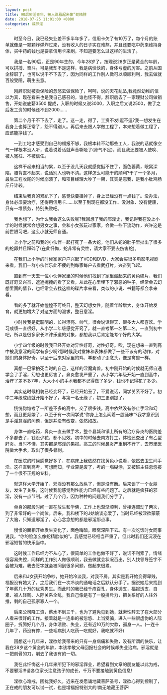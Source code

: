 ```yaml
---
layout: post
title: 90后邪淫青年，被人说看起来像“蛇精脖
date: 2018-07-25 11:01:00 +0800
categories: 戒邪淫
---
```


　　时至今日，我已经失业差不多半年多了，信用卡欠了有10万了，每个月的账单就像是一颗颗炸弹炸过来，没有收入的日子实在难熬，并且还要吃中药来维持身体，买中药的钱也是要拿信用卡来刷，不知道要怎么过这样的生活了。
　　我是一名90后，正是90年生的，今年28岁了，按理说28岁正是黄金的年龄，可以拼搏、奋斗。可是我却不是这样，我是病怏怏的，身体亏虚的厉害。之前从国企辞职了，也可以说干不下去了，因为同样的工作别人做可以顺顺利利，我去做就百般受阻，萌生去意。
　　刚辞职就被卖保险的忽悠去做保险了，呵呵，说的天花乱坠,我竟然幼稚的信以为真，现在看来也是我自己感召的，谁也怪不得。辞职后去了一家理财公司做销售，开始说底薪3500 提成，入职的时候又说3000，入职之后又说2500，做了之后发工资的时候还不到2000……
　　第二个月干不下去了，走了。这一走，得了，工资不发!逗不逗?我一想发生在我身上也算正常了，怨不得别人。再后来去跟人学做工程了，本来想着做工程了，应该能挣钱了。
　　一到工地才感受到自己的福报不够，我根本转不动那些工人，我说的话就像空气一样根本没人听，说着说着话就声音嘶哑了(肾气不足)，而且我还要被人使唤、被人冤枉、不被信任。
　　这样干起来相当的累，以至于没几天我就感觉挺不住了，面色萎黄，眼窝深陷，腰背直不起来，说话别人也听不清。这样怎么可能干的顺利?干了一个多月，最后工程收尾的时候崩溃了，和项目经理大吵了一架，其实是怨我，是我小肚鸡肠斤斤计较。
　　结束后我真的累趴下了，感觉快要挂掉了，身上已经没有一点钱了。没办法，身体必须要治疗，还得用信用卡……以至于到现在都没工作、没对象、没有健康，只有一堆债务，特别失败吧。
　　我也想了，为什么我会这么失败呢?我回想了我的邪淫史，我记得我在没上小学的时候就常会想男女之事，会和小女孩玩过家家，会做一些下流动作，兴许这是前世陋习吧，这么小就无师自通。
　　上小学之前和我的小伙伴一起打死了一条大蛇，他们从蛇的肚子里扯出了很多的蛇卵并且踩碎了(在此忏悔，蛇非常有灵性，请大家不要去伤害蛇)。
　　在我们上小学的时候家家户户兴起了VCD和DVD，大家会买很多电影电视剧来看，我们一群小伙伴乐此不疲的到每家每户去看武打片，兴奋到飞起。
　　直到有一天去一位小伙伴家里的时候他们找到了家里藏起来的黄色碟片，我们既好奇又兴奋，遮遮掩掩的看了又看，从此在心里埋下了邪恶的种子，经常会去幻想里面的情节，也经常会去找这样的碟片拿来看，类似的小说、书籍等都会拿来看。
　　看的多了就开始惶惶不可终日，整天幻想女性，随着年龄增大，身体开始发育，就更加增大了对这方面的渴求，整日意淫。
　　小时候我是挺聪明的，长得漂亮、帅气，很会说话聊天，很多大人都喜欢。学习成绩一直很好，从小学二年级感觉开窍了，就一直考第一名第二名，一直到初中吧，所以是很多家长津津乐道的对象，都想我以后肯定能考个好的大学。
　　小学四年级的时候我已经开始对异性好奇，对性好奇。唉，现在想来一直到高中被我意淫的同学有多少啊?那时候我对堂妹和表妹都做了一些不该有的动作，对她们的身体好奇。以至于后来对家里的鸡、羊都动了歪念头，像是禽兽一样。
　　真想一巴掌拍死当时的自己，这样的淫魔禽兽。初中刚开始的时候就无师自通学会了手淫，幻想也更厉害了。鼻炎愈发严重了，从小学六年级开始一直到高中，治疗了差不多7年，大大小小的手术我都不记得做了多少，钱也不记得花了多少。
　　其实这时候相貌已经变坏了，已经开始丑了，不爱说话，同学关系不好了。初中二年级成绩就开始不好了，与第一名无缘了，初三更别提了。
　　恍恍惚惚考了一所差不多的高中，交了很多钱。高中依然没有停止手淫和幻想，而且更频繁了，以至于有一次同学说“你身上怎么闻着一股骚味”?我才意识到是手淫意淫的问题，但是并没有改变，依然如故。
　　身体一直吃药，鼻炎一直去做手术，整个县城和镇上所有的治疗鼻炎的医院差不多都去了，钱没少花，都不见效。初中的时候去南方打工，体检还查出了有乙型肝炎。当时不懂，其实都是邪淫的果报。高三的时候鼻炎严重到不行了，去市里医院做大手术，取出了很多骨刺。
　　在医院的时候感觉好多了，在病床上我依然在找黄色小说看，依然去卫生间手淫。这样直到高考，可想而知，学业算是废了，考的一塌糊涂，又被班主任忽悠报了一个很不正规的专科。
　　就这样大学开始了，邪淫没有那么放纵了，但是没有断。后来谈了一个女朋友，发生了关系，这时候我能感觉到性能力已经有些问题了。之后就是疯狂的邪淫，没有一点节制。过了几个月，因为种种的问题我们分手了。
　　单身的那段时间一直在放生和学佛，工作上也渐渐顺利，曾接连调动了两次，到了非常好的一个岗位。后来，我和楼下的J姑娘谈恋爱了，当时已经被淫欲蒙蔽了大脑，只知道邪淫了，心心念念想的都是邪淫那点事。
　　慢慢的面相开始发生变化了，面色晦暗，眼窝深陷下去。有一次吃饭时女同事说我，“你的脸怎么像蛇精脸似的”。我感觉已经相当严重了，但此时我们还沉浸在邪淫短暂的快乐当中。
　　这时候工作已经力不从心了，很简单的工作也做不好了，说话不利索了，情绪很容易失控，同样的工作别人做很顺利，我去做就会状况百出，别人找领导签字不会被为难，我去签字就会被问到很多问题，做起来很累。
　　后来和J女孩开始争吵，她开始冷淡我，对我不屑。其实是我开始变得卑贱，福报没有她大了。之后我们在一次冷淡的通电话之后默认分手了。据说她后来找到了年薪几十万的优秀男生。而此时的我已经千疮百孔，身体透支，福报透支，自卑、被人轻贱、人际关系全乱，我自己像是有了一股排斥力，把关系好的人往外推，剩的自己孤家寡人一个。
　　后来公司降工资，薪水不到三千，也为了避免见到她，就索性辞去了在大部分人看来很好的工作。接着就是一连串的被忽悠、上当受骗，进入一些很虚伪的人际圈子，折腾好几个月，身体溃败、失业，还有近10万的欠款，孤身一人。(一连十几年了，药没有停，一些毛病别人吃药一吃就好，我吃就不好)
　　回想这十几年来，淫欲给我带来的只有一身病痛和失败，没有所谓的快乐，让我在28岁这个黄金的年龄，本该孝敬父母回报社会的时候却失业治病。邪淫就是一把刻骨的刀，削去了我该有的一切。
　　我在此忏悔这十几年来所犯下的邪淫罪业，希望看到文章的朋友能以此为戒，不要邪淫!!!请各位家长注意孩子的成长，千万不要接触到黄色信息!
　　淫欲心难戒，困扰我好久，近来在发愿诵地藏菩萨圣号，淫欲心得到控制了，正在戒的朋友可以试一试，也是增福报特别大的!南无地藏王菩萨!